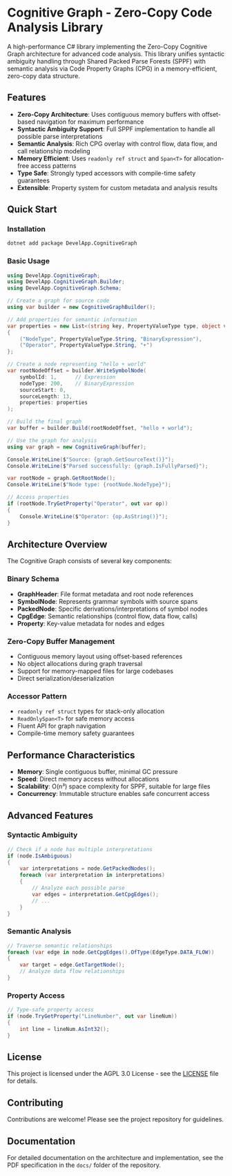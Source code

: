 # Cognitive Graph - Zero-Copy Code Analysis Library

A high-performance C# library implementing the Zero-Copy Cognitive Graph architecture for advanced code analysis. This library unifies syntactic ambiguity handling through Shared Packed Parse Forests (SPPF) with semantic analysis via Code Property Graphs (CPG) in a memory-efficient, zero-copy data structure.

## Features

- **Zero-Copy Architecture**: Uses contiguous memory buffers with offset-based navigation for maximum performance
- **Syntactic Ambiguity Support**: Full SPPF implementation to handle all possible parse interpretations
- **Semantic Analysis**: Rich CPG overlay with control flow, data flow, and call relationship modeling
- **Memory Efficient**: Uses `readonly ref struct` and `Span<T>` for allocation-free access patterns
- **Type Safe**: Strongly typed accessors with compile-time safety guarantees
- **Extensible**: Property system for custom metadata and analysis results

## Quick Start

### Installation

```bash
dotnet add package DevelApp.CognitiveGraph
```

### Basic Usage

```csharp
using DevelApp.CognitiveGraph;
using DevelApp.CognitiveGraph.Builder;
using DevelApp.CognitiveGraph.Schema;

// Create a graph for source code
using var builder = new CognitiveGraphBuilder();

// Add properties for semantic information
var properties = new List<(string key, PropertyValueType type, object value)>
{
    ("NodeType", PropertyValueType.String, "BinaryExpression"),
    ("Operator", PropertyValueType.String, "+")
};

// Create a node representing "hello + world"
var rootNodeOffset = builder.WriteSymbolNode(
    symbolId: 1,      // Expression
    nodeType: 200,    // BinaryExpression
    sourceStart: 0,
    sourceLength: 13,
    properties: properties
);

// Build the final graph
var buffer = builder.Build(rootNodeOffset, "hello + world");

// Use the graph for analysis
using var graph = new CognitiveGraph(buffer);

Console.WriteLine($"Source: {graph.GetSourceText()}");
Console.WriteLine($"Parsed successfully: {graph.IsFullyParsed}");

var rootNode = graph.GetRootNode();
Console.WriteLine($"Node type: {rootNode.NodeType}");

// Access properties
if (rootNode.TryGetProperty("Operator", out var op))
{
    Console.WriteLine($"Operator: {op.AsString()}");
}
```

## Architecture Overview

The Cognitive Graph consists of several key components:

### Binary Schema
- **GraphHeader**: File format metadata and root node references
- **SymbolNode**: Represents grammar symbols with source spans
- **PackedNode**: Specific derivations/interpretations of symbol nodes
- **CpgEdge**: Semantic relationships (control flow, data flow, calls)
- **Property**: Key-value metadata for nodes and edges

### Zero-Copy Buffer Management
- Contiguous memory layout using offset-based references
- No object allocations during graph traversal
- Support for memory-mapped files for large codebases
- Direct serialization/deserialization

### Accessor Pattern
- `readonly ref struct` types for stack-only allocation
- `ReadOnlySpan<T>` for safe memory access
- Fluent API for graph navigation
- Compile-time memory safety guarantees

## Performance Characteristics

- **Memory**: Single contiguous buffer, minimal GC pressure
- **Speed**: Direct memory access without allocations
- **Scalability**: O(n³) space complexity for SPPF, suitable for large files
- **Concurrency**: Immutable structure enables safe concurrent access

## Advanced Features

### Syntactic Ambiguity
```csharp
// Check if a node has multiple interpretations
if (node.IsAmbiguous)
{
    var interpretations = node.GetPackedNodes();
    foreach (var interpretation in interpretations)
    {
        // Analyze each possible parse
        var edges = interpretation.GetCpgEdges();
        // ...
    }
}
```

### Semantic Analysis
```csharp
// Traverse semantic relationships
foreach (var edge in node.GetCpgEdges().OfType(EdgeType.DATA_FLOW))
{
    var target = edge.GetTargetNode();
    // Analyze data flow relationships
}
```

### Property Access
```csharp
// Type-safe property access
if (node.TryGetProperty("LineNumber", out var lineNum))
{
    int line = lineNum.AsInt32();
}
```

## License

This project is licensed under the AGPL 3.0 License - see the [LICENSE](https://github.com/DevelApp-ai/CognitiveGraph/blob/main/LICENSE) file for details.

## Contributing

Contributions are welcome! Please see the project repository for guidelines.

## Documentation

For detailed documentation on the architecture and implementation, see the PDF specification in the `docs/` folder of the repository.